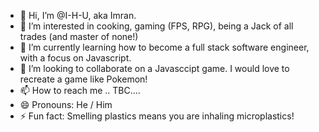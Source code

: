 - 👋 Hi, I’m @I-H-U, aka Imran.
- 👀 I’m interested in cooking, gaming (FPS, RPG), being a Jack of all trades (and master of none!)
- 🌱 I’m currently learning how to become a full stack software engineer, with a focus on Javascript.
- 💞️ I’m looking to collaborate on a Javasccipt game. I would love to recreate a game like Pokemon!
- 📫 How to reach me .. TBC....
- 😄 Pronouns: He / Him
- ⚡ Fun fact: Smelling plastics means you are inhaling microplastics!

<!---
I-H-U/I-H-U is a ✨ special ✨ repository because its `README.md` (this file) appears on your GitHub profile.
You can click the Preview link to take a look at your changes.
--->
